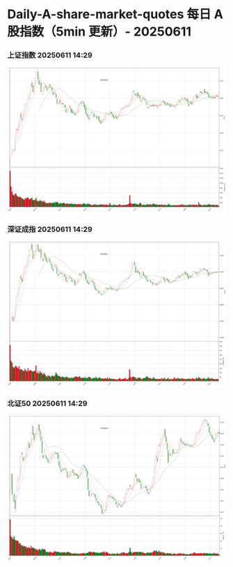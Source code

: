 
# Daily-A-share-market-quotes 每日 A 股指数（5min 更新）- 20250611

### 上证指数 20250611 14:29
![](./fig/2025/6/20250611-sh000001.png)

### 深证成指 20250611 14:29
![](./fig/2025/6/20250611-sz399001.png)

### 北证50 20250611 14:29
![](./fig/2025/6/20250611-bj899050.png)
